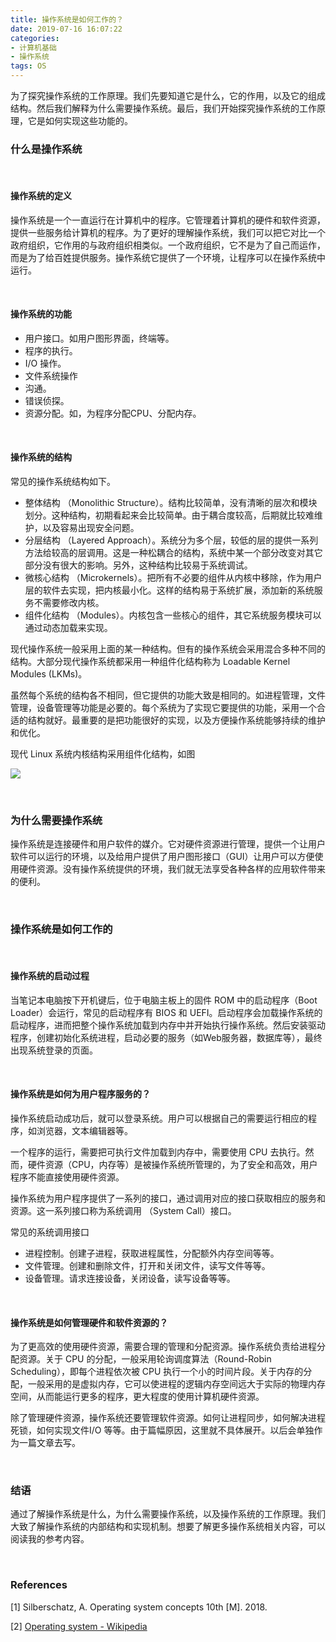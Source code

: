 ```yaml
---
title: 操作系统是如何工作的？
date: 2019-07-16 16:07:22
categories: 
- 计算机基础
- 操作系统
tags: OS
---
```


为了探究操作系统的工作原理。我们先要知道它是什么，它的作用，以及它的组成结构。然后我们解释为什么需要操作系统。最后，我们开始探究操作系统的工作原理，它是如何实现这些功能的。

### 什么是操作系统

<br>

#### 操作系统的定义

操作系统是一个一直运行在计算机中的程序。它管理着计算机的硬件和软件资源，提供一些服务给计算机的程序。为了更好的理解操作系统，我们可以把它对比一个政府组织，它作用的与政府组织相类似。一个政府组织，它不是为了自己而运作，而是为了给百姓提供服务。操作系统它提供了一个环境，让程序可以在操作系统中运行。

<br>

#### 操作系统的功能

- 用户接口。如用户图形界面，终端等。
- 程序的执行。
- I/O 操作。
- 文件系统操作
- 沟通。
- 错误侦探。
- 资源分配。如，为程序分配CPU、分配内存。

<br>

#### 操作系统的结构

常见的操作系统结构如下。

- 整体结构 （Monolithic Structure）。结构比较简单，没有清晰的层次和模块划分。这种结构，初期看起来会比较简单。由于耦合度较高，后期就比较难维护，以及容易出现安全问题。
- 分层结构 （Layered Approach）。系统分为多个层，较低的层的提供一系列方法给较高的层调用。这是一种松耦合的结构，系统中某一个部分改变对其它部分没有很大的影响。另外，这种结构比较易于系统调试。
- 微核心结构 （Microkernels）。把所有不必要的组件从内核中移除，作为用户层的软件去实现，把内核最小化。这样的结构易于系统扩展，添加新的系统服务不需要修改内核。
- 组件化结构 （Modules）。内核包含一些核心的组件，其它系统服务模块可以通过动态加载来实现。

现代操作系统一般采用上面的某一种结构。但有的操作系统会采用混合多种不同的结构。大部分现代操作系统都采用一种组件化结构称为 Loadable Kernel Modules (LKMs)。

虽然每个系统的结构各不相同，但它提供的功能大致是相同的。如进程管理，文件管理，设备管理等功能是必要的。每个系统为了实现它要提供的功能，采用一个合适的结构就好。最重要的是把功能很好的实现，以及方便操作系统能够持续的维护和优化。


现代 Linux 系统内核结构采用组件化结构，如图

![](https://bog-1259597974.cos.ap-chengdu.myqcloud.com/190716-%E6%93%8D%E4%BD%9C%E7%B3%BB%E7%BB%9F%E6%98%AF%E5%A6%82%E4%BD%95%E5%B7%A5%E4%BD%9C%E7%9A%84-linux-kernel.png)

<br>

### 为什么需要操作系统

操作系统是连接硬件和用户软件的媒介。它对硬件资源进行管理，提供一个让用户软件可以运行的环境，以及给用户提供了用户图形接口（GUI）让用户可以方便使用硬件资源。没有操作系统提供的环境，我们就无法享受各种各样的应用软件带来的便利。

<br>

### 操作系统是如何工作的

<br>

#### 操作系统的启动过程

当笔记本电脑按下开机键后，位于电脑主板上的固件 ROM 中的启动程序（Boot Loader）会运行，常见的启动程序有 BIOS 和 UEFI。启动程序会加载操作系统的启动程序，进而把整个操作系统加载到内存中并开始执行操作系统。然后安装驱动程序，创建初始化系统进程，启动必要的服务（如Web服务器，数据库等），最终出现系统登录的页面。

<br>

#### 操作系统是如何为用户程序服务的？

操作系统启动成功后，就可以登录系统。用户可以根据自己的需要运行相应的程序，如浏览器，文本编辑器等。

一个程序的运行，需要把可执行文件加载到内存中，需要使用 CPU 去执行。然而，硬件资源（CPU，内存等）是被操作系统所管理的，为了安全和高效，用户程序不能直接使用硬件资源。

操作系统为用户程序提供了一系列的接口，通过调用对应的接口获取相应的服务和资源。这一系列接口称为系统调用 （System Call）接口。

常见的系统调用接口

- 进程控制。创建子进程，获取进程属性，分配额外内存空间等等。
- 文件管理。创建和删除文件，打开和关闭文件，读写文件等等。
- 设备管理。请求连接设备，关闭设备，读写设备等等。

<br>

#### 操作系统是如何管理硬件和软件资源的？

为了更高效的使用硬件资源，需要合理的管理和分配资源。操作系统负责给进程分配资源。关于 CPU 的分配，一般采用轮询调度算法（Round-Robin Scheduling），即每个进程依次被 CPU 执行一个小的时间片段。关于内存的分配，一般采用的是虚拟内存，它可以使进程的逻辑内存空间远大于实际的物理内存空间，从而能运行更多的程序，更大程度的使用计算机硬件资源。

除了管理硬件资源，操作系统还要管理软件资源。如何让进程同步，如何解决进程死锁，如何实现文件I/O 等等。由于篇幅原因，这里就不具体展开。以后会单独作为一篇文章去写。

<br>

### 结语

通过了解操作系统是什么，为什么需要操作系统，以及操作系统的工作原理。我们大致了解操作系统的内部结构和实现机制。想要了解更多操作系统相关内容，可以阅读我的参考内容。

<br>

### References

[1] Silberschatz, A. Operating system concepts 10th [M]. 2018.

[2] [Operating system - Wikipedia](https://en.wikipedia.org/wiki/Operating_system)
